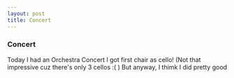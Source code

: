 ```yaml
---
layout: post
title: Concert
---
```


### Concert
Today I had an Orchestra Concert
I got first chair as cello!
(Not that impressive cuz there's only 3 cellos :( )
But anyway, I thimk I did pretty good
